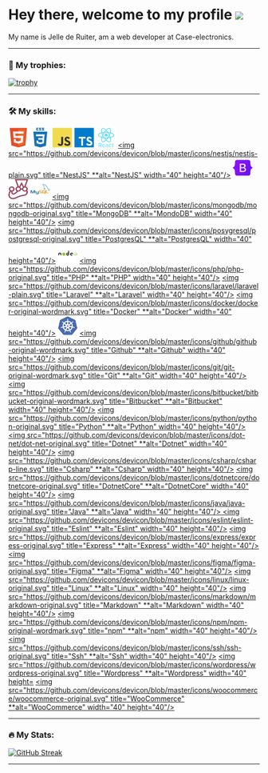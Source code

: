 <h1>
  Hey there, welcome to my profile
  <img src="https://media.giphy.com/media/hvRJCLFzcasrR4ia7z/giphy.gif" width="30px"/>
</h1>

My name is Jelle de Ruiter, am a web developer at Case-electronics. 

---
### 🥇 My trophies:

[![trophy](https://github-profile-trophy.vercel.app/?username=404R4K0)](https://github-profile-trophy.vercel.app/?username=404R4K0)

---

### 🛠️  My skills:  
[<img src="https://github.com/devicons/devicon/blob/master/icons/html5/html5-original.svg" title="HTML5" alt="HTML" width="40" height="40"/>](HTML5)
[<img src="https://github.com/devicons/devicon/blob/master/icons/css3/css3-plain-wordmark.svg"  title="CSS3" alt="CSS" width="40" height="40"/>](Css3)
[<img src="https://github.com/devicons/devicon/blob/master/icons/javascript/javascript-original.svg" title="JavaScript" alt="JavaScript" width="40" height="40"/>](javascript)
[<img src="https://github.com/devicons/devicon/blob/master/icons/typescript/typescript-original.svg" title="Typescript" alt="Typescript" width="40" height="40"/>](Typescript)
[<img src="https://github.com/devicons/devicon/blob/master/icons/react/react-original-wordmark.svg" title="React" alt="React" width="40" height="40"/>](React)
[<img src="https://github.com/devicons/devicon/blob/master/icons/nestjs/nestjs-plain.svg" title="NestJS" **alt="NestJS" width="40" height="40"/>](<img src="https://github.com/devicons/devicon/blob/master/icons/nestjs/nestjs-plain.svg" title="NestJS" **alt="NestJS" width="40" height="40"/>)
[<img src="https://github.com/devicons/devicon/blob/master/icons/bootstrap/bootstrap-original.svg" title="Bootstrap" alt="Bootstrap" width="40" height="40"/>](Bootstrap)
[<img src="https://github.com/devicons/devicon/blob/master/icons/jest/jest-plain.svg" title="Jest" alt="Jest" width="40" height="40"/>]()
[<img src="https://github.com/devicons/devicon/blob/master/icons/mysql/mysql-original-wordmark.svg" title="MySQL"  alt="MySQL" width="40" height="40"/>]()
[<img src="https://github.com/devicons/devicon/blob/master/icons/mongodb/mongodb-original.svg" title="MongoDB" **alt="MondoDB" width="40" height="40"/>]()
[<img src="https://github.com/devicons/devicon/blob/master/icons/posygresql/postgresql-original.svg" title="PostgresQL" **alt="PostgresQL" width="40" height="40"/>]()
[<img src="https://github.com/devicons/devicon/blob/master/icons/nodejs/nodejs-original-wordmark.svg" title="NodeJS" alt="NodeJS" width="40" height="40"/>]()
[<img src="https://github.com/devicons/devicon/blob/master/icons/php/php-original.svg" title="PHP" **alt="PHP" width="40" height="40"/>]()
[<img src="https://github.com/devicons/devicon/blob/master/icons/laravel/laravel-plain.svg" title="Laravel" **alt="Laravel" width="40" height="40"/>]()
[<img src="https://github.com/devicons/devicon/blob/master/icons/docker/docker-original-wordmark.svg" title="Docker" **alt="Docker" width="40" height="40"/>]()
[<img src="https://github.com/devicons/devicon/blob/master/icons/kubernetes/kubernetes-plain.svg" title="Kubernetes" alt="Kubernetes" width="40" height="40"/>]()
[<img src="https://github.com/devicons/devicon/blob/master/icons/github/github-original-wordmark.svg" title="Github" **alt="Github" width="40" height="40"/>]()
[<img src="https://github.com/devicons/devicon/blob/master/icons/git/git-original-wordmark.svg" title="Git" **alt="Git" width="40" height="40"/>]()
[<img src="https://github.com/devicons/devicon/blob/master/icons/bitbucket/bitbucket-original-wordmark.svg" title="Bitbucket" **alt="Bitbucket" width="40" height="40"/>]()
[<img src="https://github.com/devicons/devicon/blob/master/icons/python/python-original.svg" title="Python" **alt="Python" width="40" height="40"/>]()
[<img src="https://github.com/devicons/devicon/blob/master/icons/dot-net/dot-net-original.svg" title="Dotnet" **alt="Dotnet" width="40" height="40"/>]()
[<img src="https://github.com/devicons/devicon/blob/master/icons/csharp/csharp-line.svg" title="Csharp" **alt="Csharp" width="40" height="40"/>]()
[<img src="https://github.com/devicons/devicon/blob/master/icons/dotnetcore/dotnetcore-original.svg" title="DotnetCore" **alt="DotnetCore" width="40" height="40"/>]()
[<img src="https://github.com/devicons/devicon/blob/master/icons/java/java-original.svg" title="Java" **alt="Java" width="40" height="40"/> ]()
[<img src="https://github.com/devicons/devicon/blob/master/icons/eslint/eslint-original.svg" title="Eslint" **alt="Eslint" width="40" height="40"/>]()
[<img src="https://github.com/devicons/devicon/blob/master/icons/express/express-original.svg" title="Express" **alt="Express" width="40" height="40"/>]()
[<img src="https://github.com/devicons/devicon/blob/master/icons/figma/figma-original.svg" title="Figma" **alt="Figma" width="40" height="40"/>]()
[<img src="https://github.com/devicons/devicon/blob/master/icons/linux/linux-original.svg" title="Linux" **alt="Linux" width="40" height="40"/>]()
[<img src="https://github.com/devicons/devicon/blob/master/icons/markdown/markdown-original.svg" title="Markdown" **alt="Markdown" width="40" height="40"/>]()
[<img src="https://github.com/devicons/devicon/blob/master/icons/npm/npm-original-wordmark.svg" title="npm" **alt="npm" width="40" height="40"/>]()
[<img src="https://github.com/devicons/devicon/blob/master/icons/ssh/ssh-original.svg" title="Ssh" **alt="Ssh" width="40" height="40"/>]()
[<img src="https://github.com/devicons/devicon/blob/master/icons/wordpress/wordpress-original.svg" title="Wordpress" **alt="Wordpress" width="40" height=]()
[<img src="https://github.com/devicons/devicon/blob/master/icons/woocommerce/woocommerce-original.svg" title="WooCommerce" **alt="WooCommerce" width="40" height="40"/>]()

---

### 🔥 My Stats:
[![GitHub Streak](http://github-readme-streak-stats.herokuapp.com?user=404R4K0&theme=dark&background=000000)](http://github-readme-streak-stats.herokuapp.com?user=404R4K0&theme=dark&background=000000)

---

<!--
**404R4K0/404R4K0** is a ✨ _special_ ✨ repository because its `README.md` (this file) appears on your GitHub profile.

Here are some ideas to get you started:

- 🔭 I’m currently working on ...
- 🌱 I’m currently learning ...
- 👯 I’m looking to collaborate on ...
- 🤔 I’m looking for help with ...
- 💬 Ask me about ...
- 📫 How to reach me: ...
- 😄 Pronouns: ...
- ⚡ Fun fact: ...
-->

